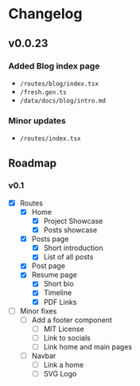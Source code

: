 # Changelog

## v0.0.23

### Added Blog index page
  - `/routes/blog/index.tsx`
  - `/fresh.gen.ts`
  - `/data/docs/blog/intro.md`

### Minor updates
  - `/routes/index.tsx`

## Roadmap

### v0.1

- [x] Routes
  - [x] Home
    - [x] Project Showcase
    - [x] Posts showcase
  - [x] Posts page
    - [x] Short introduction
    - [x] List of all posts
  - [x] Post page
  - [x] Resume page
    - [x] Short bio
    - [x] Timeline
    - [x] PDF Links
- [ ] Minor fixes
  - [ ] Add a footer component
    - [ ] MIT License
    - [ ] Link to socials
    - [ ] Link home and main pages
  - [ ] Navbar
    - [ ] Link a home
    - [ ] SVG Logo
